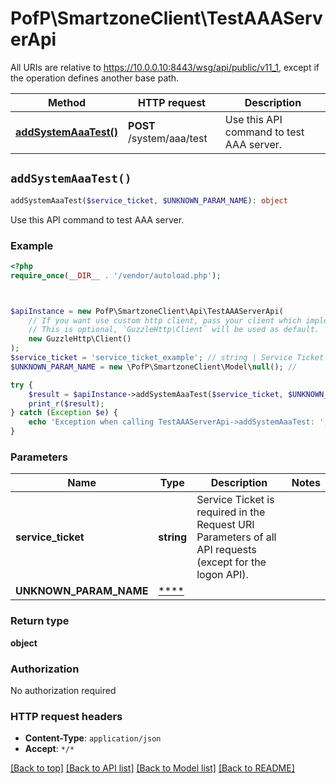 # PofP\SmartzoneClient\TestAAAServerApi

All URIs are relative to https://10.0.0.10:8443/wsg/api/public/v11_1, except if the operation defines another base path.

| Method | HTTP request | Description |
| ------------- | ------------- | ------------- |
| [**addSystemAaaTest()**](TestAAAServerApi.md#addSystemAaaTest) | **POST** /system/aaa/test | Use this API command to test AAA server. |


## `addSystemAaaTest()`

```php
addSystemAaaTest($service_ticket, $UNKNOWN_PARAM_NAME): object
```

Use this API command to test AAA server.

### Example

```php
<?php
require_once(__DIR__ . '/vendor/autoload.php');



$apiInstance = new PofP\SmartzoneClient\Api\TestAAAServerApi(
    // If you want use custom http client, pass your client which implements `GuzzleHttp\ClientInterface`.
    // This is optional, `GuzzleHttp\Client` will be used as default.
    new GuzzleHttp\Client()
);
$service_ticket = 'service_ticket_example'; // string | Service Ticket is required in the Request URI Parameters of all API requests (except for the logon API).
$UNKNOWN_PARAM_NAME = new \PofP\SmartzoneClient\Model\null(); // 

try {
    $result = $apiInstance->addSystemAaaTest($service_ticket, $UNKNOWN_PARAM_NAME);
    print_r($result);
} catch (Exception $e) {
    echo 'Exception when calling TestAAAServerApi->addSystemAaaTest: ', $e->getMessage(), PHP_EOL;
}
```

### Parameters

| Name | Type | Description  | Notes |
| ------------- | ------------- | ------------- | ------------- |
| **service_ticket** | **string**| Service Ticket is required in the Request URI Parameters of all API requests (except for the logon API). | |
| **UNKNOWN_PARAM_NAME** | [****](../Model/.md)|  | |

### Return type

**object**

### Authorization

No authorization required

### HTTP request headers

- **Content-Type**: `application/json`
- **Accept**: `*/*`

[[Back to top]](#) [[Back to API list]](../../README.md#endpoints)
[[Back to Model list]](../../README.md#models)
[[Back to README]](../../README.md)
